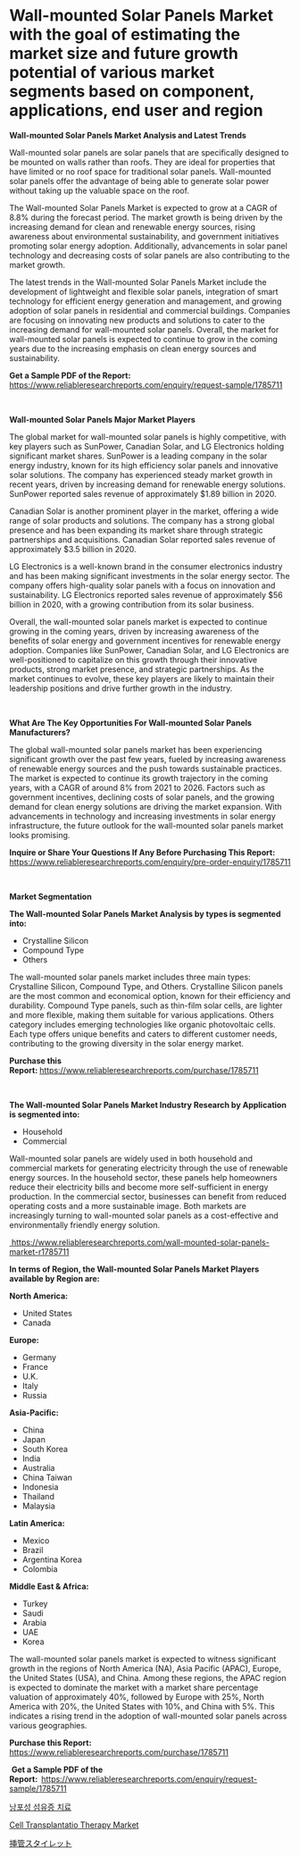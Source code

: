 <p><h1>Wall-mounted Solar Panels Market with the goal of estimating the market size and future growth potential of various market segments based on component, applications, end user and region</h1></p><p><strong>Wall-mounted Solar Panels Market Analysis and Latest Trends</strong></p>
<p><p>Wall-mounted solar panels are solar panels that are specifically designed to be mounted on walls rather than roofs. They are ideal for properties that have limited or no roof space for traditional solar panels. Wall-mounted solar panels offer the advantage of being able to generate solar power without taking up the valuable space on the roof.</p><p>The Wall-mounted Solar Panels Market is expected to grow at a CAGR of 8.8% during the forecast period. The market growth is being driven by the increasing demand for clean and renewable energy sources, rising awareness about environmental sustainability, and government initiatives promoting solar energy adoption. Additionally, advancements in solar panel technology and decreasing costs of solar panels are also contributing to the market growth.</p><p>The latest trends in the Wall-mounted Solar Panels Market include the development of lightweight and flexible solar panels, integration of smart technology for efficient energy generation and management, and growing adoption of solar panels in residential and commercial buildings. Companies are focusing on innovating new products and solutions to cater to the increasing demand for wall-mounted solar panels. Overall, the market for wall-mounted solar panels is expected to continue to grow in the coming years due to the increasing emphasis on clean energy sources and sustainability.</p></p>
<p><strong>Get a Sample PDF of the Report:&nbsp;</strong> <a href="https://www.reliableresearchreports.com/enquiry/request-sample/1785711">https://www.reliableresearchreports.com/enquiry/request-sample/1785711</a></p>
<p>&nbsp;</p>
<p><strong>Wall-mounted Solar Panels Major Market Players</strong></p>
<p><p>The global market for wall-mounted solar panels is highly competitive, with key players such as SunPower, Canadian Solar, and LG Electronics holding significant market shares. SunPower is a leading company in the solar energy industry, known for its high efficiency solar panels and innovative solar solutions. The company has experienced steady market growth in recent years, driven by increasing demand for renewable energy solutions. SunPower reported sales revenue of approximately $1.89 billion in 2020.</p><p>Canadian Solar is another prominent player in the market, offering a wide range of solar products and solutions. The company has a strong global presence and has been expanding its market share through strategic partnerships and acquisitions. Canadian Solar reported sales revenue of approximately $3.5 billion in 2020.</p><p>LG Electronics is a well-known brand in the consumer electronics industry and has been making significant investments in the solar energy sector. The company offers high-quality solar panels with a focus on innovation and sustainability. LG Electronics reported sales revenue of approximately $56 billion in 2020, with a growing contribution from its solar business.</p><p>Overall, the wall-mounted solar panels market is expected to continue growing in the coming years, driven by increasing awareness of the benefits of solar energy and government incentives for renewable energy adoption. Companies like SunPower, Canadian Solar, and LG Electronics are well-positioned to capitalize on this growth through their innovative products, strong market presence, and strategic partnerships. As the market continues to evolve, these key players are likely to maintain their leadership positions and drive further growth in the industry.</p></p>
<p>&nbsp;</p>
<p><strong>What Are The Key Opportunities For Wall-mounted Solar Panels Manufacturers?</strong></p>
<p><p>The global wall-mounted solar panels market has been experiencing significant growth over the past few years, fueled by increasing awareness of renewable energy sources and the push towards sustainable practices. The market is expected to continue its growth trajectory in the coming years, with a CAGR of around 8% from 2021 to 2026. Factors such as government incentives, declining costs of solar panels, and the growing demand for clean energy solutions are driving the market expansion. With advancements in technology and increasing investments in solar energy infrastructure, the future outlook for the wall-mounted solar panels market looks promising.</p></p>
<p><strong>Inquire or Share Your Questions If Any Before Purchasing This Report:</strong> <a href="https://www.reliableresearchreports.com/enquiry/pre-order-enquiry/1785711">https://www.reliableresearchreports.com/enquiry/pre-order-enquiry/1785711</a></p>
<p>&nbsp;</p>
<p><strong>Market Segmentation</strong></p>
<p><strong>The Wall-mounted Solar Panels Market Analysis by types is segmented into:</strong></p>
<p><ul><li>Crystalline Silicon</li><li>Compound Type</li><li>Others</li></ul></p>
<p><p>The wall-mounted solar panels market includes three main types: Crystalline Silicon, Compound Type, and Others. Crystalline Silicon panels are the most common and economical option, known for their efficiency and durability. Compound Type panels, such as thin-film solar cells, are lighter and more flexible, making them suitable for various applications. Others category includes emerging technologies like organic photovoltaic cells. Each type offers unique benefits and caters to different customer needs, contributing to the growing diversity in the solar energy market.</p></p>
<p><strong>Purchase this Report:&nbsp;</strong><a href="https://www.reliableresearchreports.com/purchase/1785711">https://www.reliableresearchreports.com/purchase/1785711</a></p>
<p>&nbsp;</p>
<p><strong>The Wall-mounted Solar Panels Market Industry Research by Application is segmented into:</strong></p>
<p><ul><li>Household</li><li>Commercial</li></ul></p>
<p><p>Wall-mounted solar panels are widely used in both household and commercial markets for generating electricity through the use of renewable energy sources. In the household sector, these panels help homeowners reduce their electricity bills and become more self-sufficient in energy production. In the commercial sector, businesses can benefit from reduced operating costs and a more sustainable image. Both markets are increasingly turning to wall-mounted solar panels as a cost-effective and environmentally friendly energy solution.</p></p>
<p><a href="https://www.reliableresearchreports.com/wall-mounted-solar-panels-market-r1785711">&nbsp;https://www.reliableresearchreports.com/wall-mounted-solar-panels-market-r1785711</a></p>
<p><strong>In terms of Region, the Wall-mounted Solar Panels Market Players available by Region are:</strong></p>
<p>
    <p> <strong> North America: </strong>
        <ul>
            <li>United States</li>
            <li>Canada</li>
        </ul>
        </p> 
    <p> <strong> Europe: </strong>
        <ul>
            <li>Germany</li>
            <li>France</li>
            <li>U.K.</li>
            <li>Italy</li>
            <li>Russia</li>
        </ul>
        </p> 
    <p> <strong> Asia-Pacific: </strong>
        <ul>
            <li>China</li>
            <li>Japan</li>
            <li>South Korea</li>
            <li>India</li>
            <li>Australia</li>
            <li>China Taiwan</li>
            <li>Indonesia</li>
            <li>Thailand</li>
            <li>Malaysia</li>
        </ul>
        </p> 
    <p> <strong> Latin America: </strong>
        <ul>
            <li>Mexico</li>
            <li>Brazil</li>
            <li>Argentina Korea</li>
            <li>Colombia</li>
        </ul>
        </p> 
    <p> <strong> Middle East & Africa: </strong>
        <ul>
            <li>Turkey</li>
            <li>Saudi</li>
            <li>Arabia</li>
            <li>UAE</li>
            <li>Korea</li>
        </ul>
    </p>
    </p>
<p><p>The wall-mounted solar panels market is expected to witness significant growth in the regions of North America (NA), Asia Pacific (APAC), Europe, the United States (USA), and China. Among these regions, the APAC region is expected to dominate the market with a market share percentage valuation of approximately 40%, followed by Europe with 25%, North America with 20%, the United States with 10%, and China with 5%. This indicates a rising trend in the adoption of wall-mounted solar panels across various geographies.</p></p>
<p><strong>Purchase this Report: </strong><a href="https://www.reliableresearchreports.com/purchase/1785711">https://www.reliableresearchreports.com/purchase/1785711</a></p>
<p>&nbsp;<strong>Get a Sample PDF of the Report:&nbsp;&nbsp;</strong><a href="https://www.reliableresearchreports.com/enquiry/request-sample/1785711">https://www.reliableresearchreports.com/enquiry/request-sample/1785711</a></p>
<p><strong></strong></p>
<p><p><a href="https://github.com/mpodehpw07370073/Market-Research-Report-List-3/blob/main/5249875184417.md">낭포성 섬유증 치료</a></p><p><a href="https://github.com/piersRei1940/Market-Research-Report-List-1/blob/main/cell-transplantatio-therapy-market.md">Cell Transplantatio Therapy Market</a></p><p><a href="https://github.com/nxboeu02965442/Market-Research-Report-List-3/blob/main/3118269127157.md">挿管スタイレット</a></p></p>